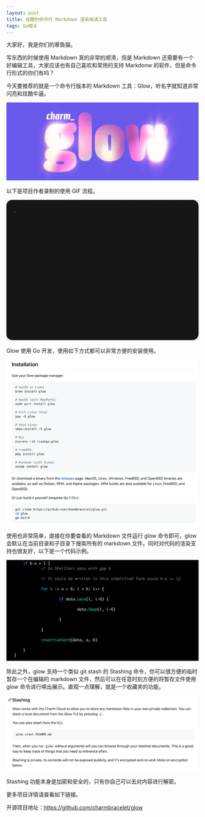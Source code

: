 ```yaml
---
layout: post
title: 炫酷的命令行 Markdown 渲染阅读工具
tags: Go相关
---
```


大家好，我是你们的章鱼猫。

写东西的时候使用 Markdown 真的非常的顺滑，但是 Markdown 还需要有一个好编辑工具，大家应该也有自己喜欢和常用的支持 Markdonw 的软件，但是命令行形式的你们有吗？

今天要推荐的就是一个命令行版本的 Markdown 工具：Glow，听名字就知道非常闪亮和炫酷牛逼。

![image-20201128232009373](https://raw.githubusercontent.com/ZhuPeng/pic/master/images/compress_image-20201128232009373.png)

以下是项目作者录制的使用 GIF 流程。

![](https://raw.githubusercontent.com/ZhuPeng/pic/master/images/glow.use.gif)

Glow 使用 Go 开发，使用如下方式都可以非常方便的安装使用。

![image-20201128232318983](https://raw.githubusercontent.com/ZhuPeng/pic/master/images/compress_image-20201128232318983.png)

使用也非常简单，直接在你要查看的 Markdown 文件运行 glow 命令即可，glow 会默认在当前目录和子目录下搜索所有的 markdown 文件。同时对代码的渲染支持也很友好，以下是一个代码示例。

![image-20201128235134142](https://raw.githubusercontent.com/ZhuPeng/pic/master/images/compress_image-20201128235134142.png)

除此之外，glow 支持一个类似 git stash 的 Stashing 命令，你可以很方便的临时暂存一个在编辑的 markdown 文件，然后可以在任意时刻方便的将暂存文件使用 glow 命令进行唤出展示。直观一点理解，就是一个收藏夹的功能。

![image-20201128232635737](https://raw.githubusercontent.com/ZhuPeng/pic/master/images/compress_image-20201128232635737.png)

Stashing 功能本身是加密和安全的，只有你自己可以去对内容进行解密。

更多项目详情请查看如下链接。

开源项目地址：https://github.com/charmbracelet/glow

